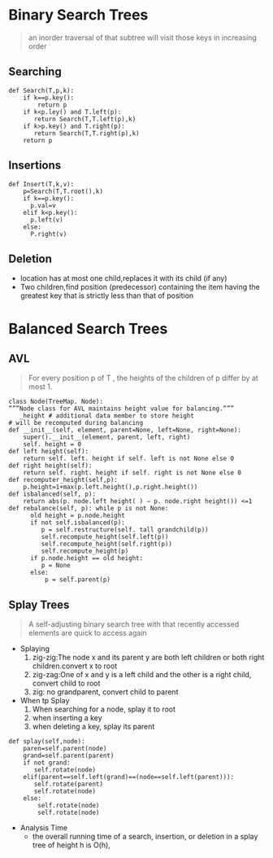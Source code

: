 # Binary Search Trees
> an inorder traversal of that subtree will visit those keys in increasing order
## Searching
```
def Search(T,p,k):
    if k==p.key():
        return p
    if k<p.ley() and T.left(p):
       return Search(T,T.left(p),k)
    if k>p.key() and T.right(p):
       return Search(T,T.right(p),k)
    return p
```
## Insertions
```
def Insert(T,k,v):
    p=Search(T,T.root(),k)
    if k==p.key():
      p.val=v
    elif k<p.key():
      p.left(v)
    else:
      P.right(v)
```
## Deletion
* location has at most one child,replaces it with its child (if any)
* Two children,find position (predecessor) containing the item having the greatest key that is strictly less than that of position

# Balanced Search Trees
## AVL
> For every position p of T , the heights of the children of p differ by at most 1.
```
class Node(TreeMap. Node):
”””Node class for AVL maintains height value for balancing.”””
   _height # additional data member to store height
# will be recomputed during balancing
def __init__(self, element, parent=None, left=None, right=None): 
    super().__init__(element, parent, left, right)
    self. height = 0
def left height(self):
    return self. left. height if self. left is not None else 0
def right height(self):
    return self. right. height if self. right is not None else 0
def recomputer_height(self,p):
    p.height=1+max(p.left.height(),p.right.height())
def isbalanced(self, p):
    return abs(p. node.left height( ) − p. node.right height()) <=1
def rebalance(self, p): while p is not None:
      old height = p.node.height 
      if not self.isbalanced(p):
         p = self.restructure(self. tall grandchild(p)) 
         self.recompute_height(self.left(p))
         self.recompute_height(self.right(p))
         self.recompute_height(p)
      if p.node.height == old height:
         p = None 
      else:
          p = self.parent(p)
```
## Splay Trees
> A self-adjusting binary search tree with that recently accessed elements are quick to access again
* Splaying
  1. zig-zig:The node x and its parent y are both left children or both right children.convert x to root
  2. zig-zag:One of x and y is a left child and the other is a right child, convert child to root
  3. zig: no grandparent, convert child to parent
* When tp Splay
  1. When searching for a node, splay it to root
  2. when inserting a key
  3. when deleting a key, splay its parent
```
def splay(self,node):
    paren=self.parent(node)
    grand=self.parent(parent)
    if not grand:
       self.rotate(node)
    elif(parent==self.left(grand)==(node==self.left(parent))):
       self.rotate(parent)
       self.rotate(node)
    else:
        self.rotate(node)
        self.rotate(node)
```
* Analysis Time
  * the overall running time of a search, insertion, or deletion in a splay tree of height h is O(h),
